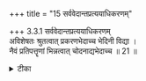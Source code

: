 +++
title = "15 सर्ववेदान्तप्रत्ययाधिकरणम्"

+++
3.3.1 सर्ववेदान्तप्रत्ययाधिकरणम्  
अविशेषतः श्रुतत्वात् प्रकरणभेदाच्च भेदिनी विद्या ।  
नैवं प्रतिपत्तॄणां भिन्नत्वात् चोदनाद्यभेदाच्च ॥ 21 ॥

<details><summary>टीका</summary>

3.3.1 सर्ववेदान्तप्रत्ययाधिकरणम् The prima facie view is : Meditative worships differ because of the repetitions of the same matter without difference and of coming under different topics. It is not so. It is because the knowers are different and there is no difference in the injunctions.
</details>

